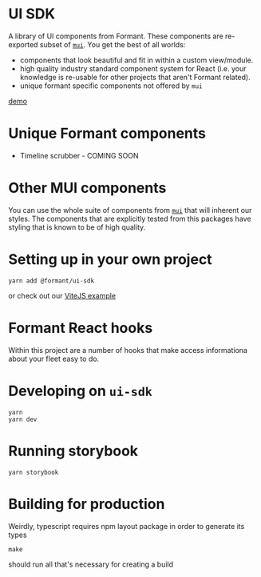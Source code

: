 # UI SDK

A library of UI components from Formant.  These components are re-exported subset of [`mui`](https://mui.com).  You get the best of all worlds:
* components that look beautiful and fit in within a custom view/module.
* high quality industry standard component system for React (i.e. your knowledge is re-usable for other projects that aren't Formant related).
* unique formant specific components not offered by `mui`

[demo](https://formantio.github.io/toolkit/examples/ui-sdk/dist/index.html)

# Unique Formant components

* Timeline scrubber - COMING SOON

# Other MUI components

You can use the whole suite of components from [`mui`](https://mui.com) that will inherent our styles. The components that are explicitly tested from this packages have styling that is known to be of high quality.

# Setting up in your own project

```
yarn add @formant/ui-sdk
```

or check out our [ViteJS example](https://github.com/FormantIO/toolkit/tree/master/examples/ui-sdk)

# Formant React hooks

Within this project are a number of hooks that make access informationa about your fleet easy to do.


# Developing on `ui-sdk`

```
yarn
yarn dev
```

# Running storybook

```
yarn storybook
```

# Building for production

Weirdly, typescript requires npm layout package in order to generate its types

```
make
```

should run all that's necessary for creating a build
